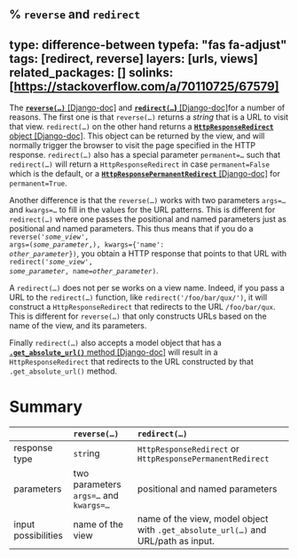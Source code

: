 % `reverse` and `redirect`
---
type: difference-between
typefa: "fas fa-adjust"
tags: [redirect, reverse]
layers: [urls, views]
related_packages: []
solinks: [https://stackoverflow.com/a/70110725/67579]
---
The [**<code>reverse(&hellip;)</code>** [Django-doc]](https://docs.djangoproject.com/en/dev/ref/urlresolvers/#reverse) and [**<code>redirect(&hellip;</code>)** [Django-doc]](https://docs.djangoproject.com/en/dev/topics/http/shortcuts/#redirect)for a number of reasons. The first one is that <code>reverse(&hellip;)</code> returns a *string* that is a URL to visit that view. <code>redirect(&hellip;)</code> on the other hand returns a [**`HttpResponseRedirect`** object [Django-doc]](https://docs.djangoproject.com/en/dev/ref/request-response/#django.http.HttpResponseRedirect). This object can be returned by the view, and will normally trigger the browser to visit the page specified in the HTTP response. <code>redirect(&hellip;)</code> also has a special parameter <code>permanent=&hellip;</code> such that <code>redirect(&hellip;)</code> will return a `HttpResponseRedirect` in case `permanent=False` which is the default, or a [**`HttpResponsePermanentRedirect`** [Django-doc]](https://docs.djangoproject.com/en/dev/ref/request-response/#django.http.HttpResponsePermanentRedirect) for `permanent=True`.

Another difference is that the <code>reverse(&hellip;)</code> works with two parameters <code>args=&hellip;</code> and <code>kwargs=&hellip;</code> to fill in the values for the URL patterns. This is different for <code>redirect(&hellip;)</code> where one passes the positional and named parameters just as positional and named parameters. This thus means that if you do a <code>reverse('<i>some_view</i>', args=(<i>some_parameter</i>,), kwargs={'name': <i>other_parameter</i>})</code>, you obtain a HTTP response that points to that URL with <code>redirect('<i>some_view</i>', <i>some_parameter</i>, name=<i>other_parameter</i>)</code>.

A <code>redirect(&hellip;)</code> does not per se works on a view name. Indeed, if you pass a URL to the <code>redirect(&hellip;)</code> function, like `redirect('/foo/bar/qux/')`, it will construct a `HttpResponseRedirect` that redirects to the URL `/foo/bar/qux`. This is different for <code>reverse(&hellip;)</code> that only constructs URLs based on the name of the view, and its parameters.

Finally <code>redirect(&hellip;)</code> also accepts a model object that has a [**`.get_absolute_url()`** method [Django-doc]](https://docs.djangoproject.com/en/3.2/ref/models/instances/#get-absolute-url) will result in a `HttpResponseRedirect` that redirects to the URL constructed by that `.get_absolute_url()` method.

# Summary

|    | <code>reverse(&hellip;)</code> | <code>redirect(&hellip;)</code>
|:-- |:--  |:--
| response type | `str`ing | `HttpResponseRedirect` or `HttpResponsePermanentRedirect`
| parameters | two parameters <code>args=&hellip;</code> and <code>kwargs=&hellip;</code> | positional and named parameters
| input possibilities | name of the view | name of the view, model object with <code>.get_absolute_url(&hellip;)</code> and URL/path as input.
